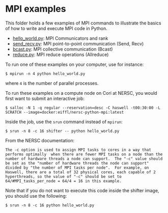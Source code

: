 # MPI examples

This folder holds a few examples of MPI commands to illustrate the basics of how
to write and execute MPI code in Python.

 - [hello_world.py](hello_world.py): MPI Communicators and rank
 - [send_recv.py](send_recv.py): MPI point-to-point communication (Send, Recv)
 - [bcast.py](bcast.py): MPI collective communication (Bcast)
 - [reduce.py](reduce.py): MPI reduce  operations (Allreduce)

To run one of these examples on your computer, use for instance:
```
$ mpirun -n 4 python hello_world.py
```
where `4` is the number of parallel processes.

To run these examples on a compute node on Cori at NERSC, you would first want
to submit an interactive job:
```
$ salloc -N 1 -q regular --reservation=desc -C haswell -t00:30:00 -L SCRATCH --image=docker:eiffl/nersc-python-mpi:latest
```

Inside the job, use the `srun` command instead of `mpirun`:
```
$ srun -n 8 -c 16 shifter -- python hello_world.py
```
From the NERSC documentation:
```
The -c option is used to assign MPI tasks to cores in a way that performs optimally  when there are fewer MPI tasks on a node than the number of hardware threads a node can support.  The "-c" value should be set as the "number of hardware threads the node can support" divided by "the number of MPI tasks per node".  For example, on Haswell, there are a total of 32 physical cores, each capable of 2 hyperthreads, so the value of "-c" should be set to 64/#MPI_tasks_per_node = 64/4 = 16 in this example.  
```
Note that if you do not want to execute this code inside the shifter image, you should
use the following:
```
$ srun -n 8 -c 16 python hello_world.py
```
